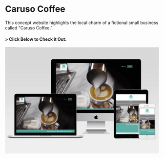 # Caruso Coffee

This concept website highlights the local charm of a fictional small business called "Caruso Coffee."

#### > __Click Below to Check it Out:__
[![Caruso Coffee](img/caruso-responsive1.png)](https://aolaleye.github.io/caruso-coffee/)
